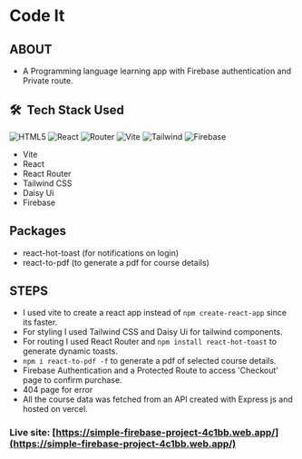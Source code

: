 # Code It

## ABOUT

- A Programming language learning app with Firebase authentication and Private route.

## 🛠 &nbsp;Tech Stack Used

![HTML5](https://img.shields.io/badge/-HTML5-333333?style=flat&logo=HTML5) ![React](https://img.shields.io/badge/-React-333333?style=flat&logo=react) ![Router](https://img.shields.io/badge/-React--Router-333333?style=flat&logo=reactrouter) ![Vite](https://img.shields.io/badge/-Vite-333333?style=flat&logo=vite) ![Tailwind](https://img.shields.io/badge/-Tailwind-333333?style=flat&logo=tailwindcss) ![Firebase](https://img.shields.io/badge/-Firebase-333333?style=flat&logo=Firebase)

- Vite
- React
- React Router
- Tailwind CSS
- Daisy Ui
- Firebase

## Packages

- react-hot-toast (for notifications on login)
- react-to-pdf (to generate a pdf for course details)

## STEPS

- I used vite to create a react app instead of `npm create-react-app` since its faster.
- For styling I used Tailwind CSS and Daisy Ui for tailwind components.
- For routing I used React Router and `npm install react-hot-toast` to generate dynamic toasts.
- `npm i react-to-pdf -f` to generate a pdf of selected course details.
- Firebase Authentication and a Protected Route to access 'Checkout' page to confirm purchase.
- 404 page for error
- All the course data was fetched from an API created with Express js and hosted on vercel.

### Live site: [https://simple-firebase-project-4c1bb.web.app/](https://simple-firebase-project-4c1bb.web.app/)
